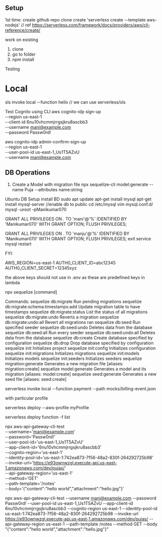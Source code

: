 ## Setup

1st time:
create github repo
clone
create 'serverless create --template aws-nodejs' // ref https://serverless.com/framework/docs/providers/aws/cli-reference/create/

work on existing
1. clone
2. go to folder
3. npm install


Testing
# Local
sls invoke local --function hello // we can use serverless/sls


Test Cognito using CLI
aws cognito-idp sign-up \
  --region us-east-1 \
  --client-id 6nu10vhcmmjrrgsjkru8ascbb3 \
  --username mani@example.com \
  --password Passw0rd!

  aws cognito-idp admin-confirm-sign-up \
  --region us-east-1 \
  --user-pool-id  us-east-1_Us1T5AZvU \
  --username mani@example.com



## DB Operations
 
1. Create a Model with migration file
npx sequelize-cli model:generate --name Puja --attributes name:string


Ubuntu DB Setup
install BD
sudo apt update 
apt-get install mysql
apt-get install mysql-server
//enable db to public
cd /etc/mysql
vim mysql.conf.d/
mysql -uroot -pManikumar070

GRANT ALL PRIVILEGES ON *.* TO 'mani'@'%' IDENTIFIED BY 'Manikumar070' WITH GRANT OPTION;
FLUSH PRIVILEGES;

GRANT ALL PRIVILEGES ON *.* TO 'manju'@'%' IDENTIFIED BY 'Manikumar070' WITH GRANT OPTION;
FLUSH PRIVILEGES;
exit
service mysql restart


FYI:

AWS_REGION=us-east-1
AUTH0_CLIENT_ID=abc12345
AUTH0_CLIENT_SECRET=12345xyz

the above keys should not use in .env as these are predefined keys in lambda


npx sequelize [command]

Commands:
  sequelize db:migrate                        Run pending migrations
  sequelize db:migrate:schema:timestamps:add  Update migration table to have timestamps
  sequelize db:migrate:status                 List the status of all migrations
  sequelize db:migrate:undo                   Reverts a migration
  sequelize db:migrate:undo:all               Revert all migrations ran
  sequelize db:seed                           Run specified seeder
  sequelize db:seed:undo                      Deletes data from the database
  sequelize db:seed:all                       Run every seeder
  sequelize db:seed:undo:all                  Deletes data from the database
  sequelize db:create                         Create database specified by configuration
  sequelize db:drop                           Drop database specified by configuration
  sequelize init                              Initializes project
  sequelize init:config                       Initializes configuration
  sequelize init:migrations                   Initializes migrations
  sequelize init:models                       Initializes models
  sequelize init:seeders                      Initializes seeders
  sequelize migration:generate                Generates a new migration file       [aliases: migration:create]
  sequelize model:generate                    Generates a model and its migration  [aliases: model:create]
  sequelize seed:generate                     Generates a new seed file            [aliases: seed:create]


serverless invoke local --function payment --path mocks/billing-event.json

with particular profile

serverless deploy --aws-profile myProfile

serverless deploy function -f list



  npx aws-api-gateway-cli-test \
--username='mani@example.com' \
--password='Passw0rd!' \
--user-pool-id='us-east-1_Us1T5AZvU' \
--app-client-id='6nu10vhcmmjrrgsjkru8ascbb3' \
--cognito-region='us-east-1' \
--identity-pool-id='us-east-1:742ea873-7f56-48a2-830f-264292725b98' \
--invoke-url='https://e93ownwzgl.execute-api.us-east-1.amazonaws.com/dev/pujas/' \
--api-gateway-region='us-east-1' \
--method='GET' \
--path-template='/notes' \
--body='{"content":"hello world","attachment":"hello.jpg"}'

npx aws-api-gateway-cli-test --username mani@example.com --password Passw0rd! --user-pool-id us-east-1_Us1T5AZvU --app-client-id 6nu10vhcmmjrrgsjkru8ascbb3 --cognito-region us-east-1 --identity-pool-id us-east-1:742ea873-7f56-48a2-830f-264292725b98 --invoke-url https://e93ownwzgl.execute-api.us-east-1.amazonaws.com/dev/pujas/ --api-gateway-region us-east-1 --path-template /notes --method GET --body "{\"content\":\"hello world\",\"attachment\":\"hello.jpg\"}"